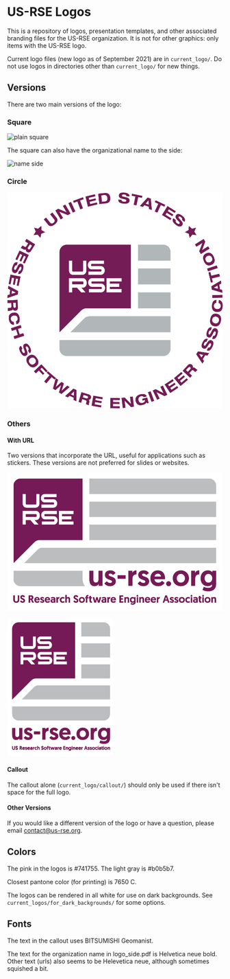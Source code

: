 # US-RSE Logos

This is a repository of logos, presentation templates, and other associated
branding files for the US-RSE organization.  It is not for other graphics: only items with the US-RSE logo.  

Current logo files (new logo as of September 2021) are in `current_logo/`.  Do not use logos in directories other than `current_logo/` for new things.

## Versions

There are two main versions of the logo:

### Square

![plain square](main_logo_transparent.png)

The square can also have the organizational name to the side:

![name side](logo_side_transparent.png)


### Circle

![circle](current_logo/circular_logo.png)



### Others

#### With URL

Two versions that incorporate the URL, useful for applications such as stickers.  These versions are not preferred for slides or websites.  

![incorporated url](current_logo/logo_url_wide.png)

![url below](current_logo/logo_url.png)

#### Callout

The callout alone (`current_logo/callout/`) should only be used if there isn't space for the full logo.

#### Other Versions

If you would like a different version of the logo or have a question, please email contact@us-rse.org.  

## Colors

The pink in the logos is #741755.  The light gray is #b0b5b7.  

Closest pantone color (for printing) is 7650 C.

The logos can be rendered in all white for use on dark backgrounds.  See `current_logos/for_dark_backgrounds/` for some options.

## Fonts

The text in the callout uses BITSUMISHI Geomanist.

The text for the organization name in logo_side.pdf is Helvetica neue bold.  Other text (urls) also seems to be Helevetica neue, although sometimes squished a bit.  





